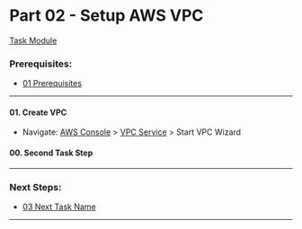 # Part 02 - Setup AWS VPC
[Task Module](../task/vpc/)
### Prerequisites:
  + [01 Prerequisites]
--------------------------------------------------------------------------------
#### 01\. Create VPC
  + Navigate: [AWS Console] > [VPC Service] > Start VPC Wizard
#### 00\. Second Task Step
---------------------------------------------------------------------------------
### Next Steps:
  + [03 Next Task Name]
--------------------------------------------------------------------------------
[01 Prerequisites]:/manual/01_Prerequisites.md
[03 Next Task Name]:/manual/00_NextTaskName.md
[AWS Console]:https://console.amazonaws-us-gov.com/console/home?region=us-gov-west-1#
[VPC Service]:https://console.amazonaws-us-gov.com/vpc/home?region=us-gov-west-1
